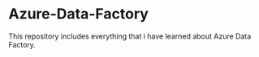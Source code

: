 # Azure-Data-Factory
This repository includes everything that i have learned about Azure Data Factory.
